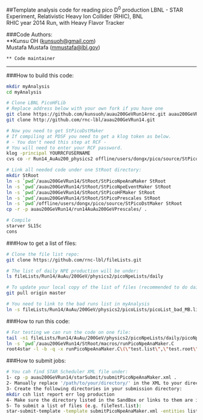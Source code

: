 ##Template analysis code for reading pico D<sup>0</sup> production
LBNL - STAR Experiment, Relativistic Heavy Ion Collider (RHIC), BNL  
RHIC year 2014 Run, with Heavy Flavor Tracker
  
###Code Authors:  
    **Kunsu OH (kunsuoh@gmail.com)  
    Mustafa Mustafa (mmustafa@lbl.gov)  

    ** Code maintainer

- - -
###How to build this code:  
```bash
mkdir myAnalysis
cd myAnalysis

# Clone LBNL PicoHFLib
# Replace address below with your own fork if you have one
git clone https://github.com/kunsuoh/auau200GeVRun14rnc.git auau200GeVRun14
git clone http://github.com/rnc-lbl/auau200GeVRun14.git

# Now you need to get StPicoDstMaker
# If compiling at PDSF you need to get a klog token as below.
# - You don't need this step at RCF - 
# You will need to enter your RCF password.
klog -principal YOURRCFUSERNAME
cvs co -r Run14_AuAu200_physics2 offline/users/dongx/pico/source/StPicoDstMaker

# Link all needed code under one StRoot directory:
mkdir StRoot
ln -s `pwd`/auau200GeVRun14/StRoot/StPicoNpeAnaMaker StRoot
ln -s `pwd`/auau200GeVRun14/StRoot/StPicoNpeEventMaker StRoot
ln -s `pwd`/auau200GeVRun14/StRoot/StPicoHFMaker StRoot
ln -s `pwd`/auau200GeVRun14/StRoot/StPicoPrescales StRoot
ln -s `pwd`/offline/users/dongx/pico/source/StPicoDstMaker StRoot
cp -r -p auau200GeVRun14/run14AuAu200GeVPrescales/ .

# Compile
starver SL15c
cons
```

###How to get a list of files:  
```bash
# Clone the file list repo:
git clone https://github.com/rnc-lbl/fileLists.git

# The list of daily NPE production will be under:
ls fileLists/Run14/AuAu/200GeV/physics2/picoNpeLists/daily

# To update your local copy of the list of files (recommended to do daily):
git pull origin master

# You need to link to the bad runs list in myAnalysis
ln -s fileLists/Run14/AuAu/200GeV/physics2/picoLists/picoList_bad_MB.list
```

###How to run this code:  
```bash
# For testing we can run the code on one file:
tail -n1 fileLists/Run14/AuAu/200GeV/physics2/picoNpeLists/daily/picoNpeList_2015-05-20.list > test.list
ln -s `pwd`/auau200GeVRun14/StRoot/macros/runPicoNpeAnaMaker.C
root4star -l -b -q -x runPicoNpeAnaMaker.C\(\"test.list\",\"test.root\"\)
```

###How to submit jobs:
```bash
# You cah find STAR Scheduler XML file under:
1- cp -p auau200GeVRun14/starSubmit/submitPicoNpeAnaMaker.xml .
2- Manually replace '/path/to/your/directory/' in the XML to your directory path (hint, you should change in three places).  
3- Create the following directories in your submission directory:  
mkdir csh list report err log production  
4- Make sure the directory listed in the SandBox or links to them are in your submission directory.  
5- To submit a list of files (e.g. fileTest.list):  
star-submit-template -template submitPicoNpeAnaMaker.xml -entities listOfFiles=picoNpeList_all.list
```
